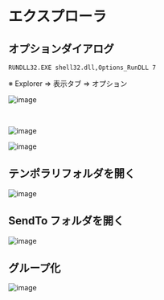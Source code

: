 # エクスプローラ
## オプションダイアログ
```
RUNDLL32.EXE shell32.dll,Options_RunDLL 7
```
※ Explorer => 表示タブ => オプション

![image](https://user-images.githubusercontent.com/1501327/143806987-565380b4-36cf-4561-8c3a-05d326ea5973.png)

<br>

![image](https://user-images.githubusercontent.com/1501327/143807235-2143e36f-e83a-4cfb-a04f-e74300e02a3e.png)

![image](https://user-images.githubusercontent.com/1501327/143807363-56cdd351-8083-4f33-9797-20162206929c.png)

## テンポラリフォルダを開く

![image](https://user-images.githubusercontent.com/1501327/143815312-05aee974-95da-4d28-8171-e91b275fd634.png)

## SendTo フォルダを開く

![image](https://user-images.githubusercontent.com/1501327/143815435-0cdbf900-117e-489e-8623-9611bfa7f780.png)

## グループ化

![image](https://user-images.githubusercontent.com/1501327/143816097-9770d7eb-3b99-46ca-bfe7-cdc114e987e9.png)
